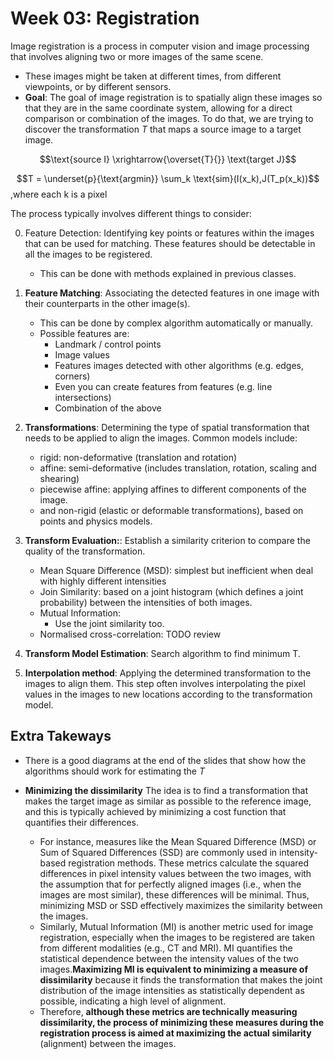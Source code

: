 # Week 03: Registration
Image registration is a process in computer vision and image processing that involves aligning two or more images of the same scene. 

- These images might be taken at different times, from different viewpoints, or by different sensors. 
- **Goal**: The goal of image registration is to spatially align these images so that they are in the same coordinate system, allowing for a direct comparison or combination of the images. To do that, we are trying to discover the transformation $T$ that maps a source image to a target image.

$$\text{source I} \xrightarrow{\overset{T}{}} \text{target J}$$

$$T = \underset{p}{\text{argmin}} \sum_k \text{sim}(I(x_k),J(T_p(x_k))$$
,where each k is a pixel

The process typically involves different things to consider:

0. Feature Detection: Identifying key points or features within the images that can be used for matching. These features should be detectable in all the images to be registered.
    - This can be done with methods explained in previous classes.

1. **Feature Matching**: Associating the detected features in one image with their counterparts in the other image(s). 
    - This can be done by complex algorithm automatically or manually.
    - Possible features are:
        - Landmark / control points
        - Image values
        - Features images detected with other algorithms (e.g. edges, corners)
        - Even you can create features from features (e.g. line intersections)
        - Combination of the above

2. **Transformations**: Determining the type of spatial transformation that needs to be applied to align the images. Common models include:
    - rigid: non-deformative (translation and rotation)
    - affine: semi-deformative (includes translation, rotation, scaling and shearing)
    - piecewise affine: applying affines to different components of the image.
    - and non-rigid (elastic or deformable transformations), based on points and physics models.

3. **Transform Evaluation:**: Establish a similarity criterion to compare the quality of the transformation.
    - Mean Square Difference (MSD): simplest but inefficient when deal with highly different intensities
    - Join Similarity: based on a joint histogram (which defines a joint probability) between the intensities of both images.
    - Mutual Information:
        - Use the joint similarity too.
    - Normalised cross-correlation: TODO review

3. **Transform Model Estimation**: Search algorithm to find minimum T.

4. **Interpolation method**: Applying the determined transformation to the images to align them. This step often involves interpolating the pixel values in the images to new locations according to the transformation model.

## Extra Takeways
- There is a good diagrams at the end of the slides that show how the algorithms should work for estimating the $T$

- **Minimizing the dissimilarity** The idea is to find a transformation that makes the target image as similar as possible to the reference image, and this is typically achieved by minimizing a cost function that quantifies their differences.
    - For instance, measures like the Mean Squared Difference (MSD) or Sum of Squared Differences (SSD) are commonly used in intensity-based registration methods. These metrics calculate the squared differences in pixel intensity values between the two images, with the assumption that for perfectly aligned images (i.e., when the images are most similar), these differences will be minimal. Thus, minimizing MSD or SSD effectively maximizes the similarity between the images.
    - Similarly, Mutual Information (MI) is another metric used for image registration, especially when the images to be registered are taken from different modalities (e.g., CT and MRI). MI quantifies the statistical dependence between the intensity values of the two images.**Maximizing MI is equivalent to minimizing a measure of dissimilarity** because it finds the transformation that makes the joint distribution of the image intensities as statistically dependent as possible, indicating a high level of alignment.
    - Therefore, **although these metrics are technically measuring dissimilarity, the process of minimizing these measures during the registration process is aimed at maximizing the actual similarity** (alignment) between the images.